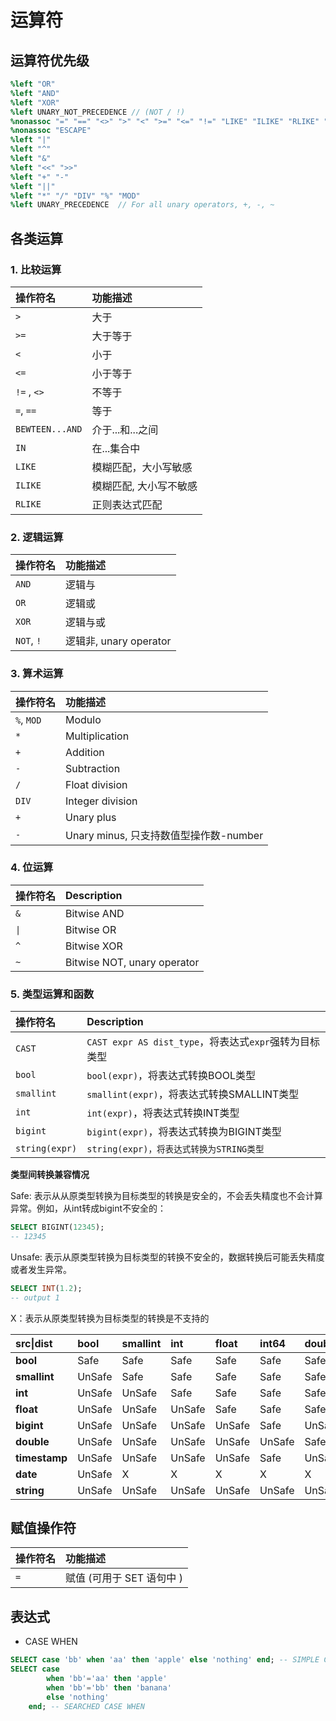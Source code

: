 # 运算符

## 运算符优先级

```yacc
%left "OR"
%left "AND"
%left "XOR"
%left UNARY_NOT_PRECEDENCE // (NOT / !)
%nonassoc "=" "==" "<>" ">" "<" ">=" "<=" "!=" "LIKE" "ILIKE" "RLIKE" "IN" "DISTINCT" "BETWEEN" "IS" "NOT_SPECIAL"
%nonassoc "ESCAPE"
%left "|"
%left "^"
%left "&"
%left "<<" ">>"
%left "+" "-"
%left "||"
%left "*" "/" "DIV" "%" "MOD"
%left UNARY_PRECEDENCE  // For all unary operators, +, -, ~
```

## 各类运算

### 1. 比较运算

| 操作符名        | 功能描述               |
| :-------------- | :--------------------- |
| `>`             | 大于                   |
| `>=`            | 大于等于               |
| `<`             | 小于                   |
| `<=`            | 小于等于               |
| `!=` , `<>`     | 不等于                 |
| `=`, `==`       | 等于                   |
| `BEWTEEN...AND` | 介于...和...之间       |
| `IN`            | 在...集合中            |
| `LIKE`          | 模糊匹配，大小写敏感   |
| `ILIKE`         | 模糊匹配, 大小写不敏感 |
| `RLIKE`         | 正则表达式匹配 |

### 2. 逻辑运算

| 操作符名    | 功能描述 |
| :---------- | :------- |
| `AND`       | 逻辑与   |
| `OR`        | 逻辑或   |
| `XOR`       | 逻辑与或 |
| `NOT`, `!`  | 逻辑非, unary operator   |

### 3. 算术运算

| 操作符名   | 功能描述                                                 |
| :--------- | :------------------------------------------------------- |
| `%`, `MOD` | Modulo                                                   |
| `*`        | Multiplication                                           |
| `+`        | Addition                                                 |
| `-`        | Subtraction                                              |
| `/`        | Float division                                           |
| `DIV`      | Integer division                                         |
| `+`        | Unary plus                                               |
| `-`        | Unary minus, 只支持数值型操作数-number                   |

###  4. 位运算

| 操作符名 | Description |
| :------- | :---------- |
| `&`      | Bitwise AND |
| `\|`     | Bitwise OR  |
| `^`      | Bitwise XOR |
| `~`      | Bitwise NOT, unary operator |

### 5. 类型运算和函数

| 操作符名       | Description                                                |
| :------------- | :--------------------------------------------------------- |
| `CAST`         | ```CAST expr AS dist_type```，将表达式`expr`强转为目标类型 |
| `bool`         | `bool(expr)`，将表达式转换BOOL类型                         |
| `smallint`     | `smallint(expr)`，将表达式转换SMALLINT类型                 |
| `int`          | `int(expr)`，将表达式转换INT类型                           |
| `bigint`       | `bigint(expr)`，将表达式转换为BIGINT类型                   |
| `string(expr)` | `string(expr)，将表达式转换为STRING类型`                   |

**类型间转换兼容情况**

Safe: 表示从从原类型转换为目标类型的转换是安全的，不会丢失精度也不会计算异常。例如，从int转成bigint不安全的：

```sql
SELECT BIGINT(12345);
-- 12345
```

Unsafe: 表示从原类型转换为目标类型的转换不安全的，数据转换后可能丢失精度或者发生异常。

```sql
SELECT INT(1.2);
-- output 1
```

X：表示从原类型转换为目标类型的转换是不支持的

| src\|dist     | bool   | smallint | int    | float  | int64  | double | timestamp | date   | string |
| :------------ | :----- | :------- | :----- | :----- | :----- | :----- | :-------- | :----- | :----- |
| **bool**      | Safe   | Safe     | Safe   | Safe   | Safe   | Safe   | UnSafe    | X      | Safe   |
| **smallint**  | UnSafe | Safe     | Safe   | Safe   | Safe   | Safe   | UnSafe    | X      | Safe   |
| **int**       | UnSafe | UnSafe   | Safe   | Safe   | Safe   | Safe   | UnSafe    | X      | Safe   |
| **float**     | UnSafe | UnSafe   | UnSafe | Safe   | Safe   | Safe   | UnSafe    | X      | Safe   |
| **bigint**    | UnSafe | UnSafe   | UnSafe | UnSafe | Safe   | UnSafe | UnSafe    | X      | Safe   |
| **double**    | UnSafe | UnSafe   | UnSafe | UnSafe | UnSafe | Safe   | UnSafe    | X      | Safe   |
| **timestamp** | UnSafe | UnSafe   | UnSafe | UnSafe | Safe   | UnSafe | Safe      | UnSafe | Safe   |
| **date**      | UnSafe | X        | X      | X      | X      | X      | UnSafe    | Safe   | Safe   |
| **string**    | UnSafe | UnSafe   | UnSafe | UnSafe | UnSafe | UnSafe | UnSafe    | UnSafe | Safe   |

## 赋值操作符

| 操作符名 | 功能描述                  |
| :------- | :------------------------ |
| `=`      | 赋值 (可用于 SET 语句中 ) |

## 表达式

- CASE WHEN
```sql
SELECT case 'bb' when 'aa' then 'apple' else 'nothing' end; -- SIMPLE CASE WHEN
SELECT case
        when 'bb'='aa' then 'apple'
        when 'bb'='bb' then 'banana'
        else 'nothing'
    end; -- SEARCHED CASE WHEN
```
